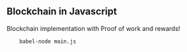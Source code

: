 ## Blockchain in Javascript
Blockchain implementation with Proof of work and rewards!
```
    babel-node main.js
```